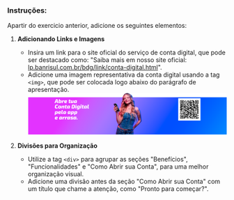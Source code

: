 ### **Instruções:**
Apartir do exercicio anterior, adicione os seguintes elementos:

1. **Adicionando Links e Imagens**
   - Insira um link para o site oficial do serviço de conta digital, que pode ser destacado como: "Saiba mais em nosso site oficial: [lp.banrisul.com.br/bdg/link/conta-digital.html](https://lp.banrisul.com.br/bdg/link/conta-digital.html)".
   - Adicione uma imagem representativa da conta digital usando a tag `<img>`, que pode ser colocada logo abaixo do parágrafo de apresentação. ![Conta Digital](bnnerqr_luisa_sonza.png)

2. **Divisões para Organização**
   - Utilize a tag `<div>` para agrupar as seções "Benefícios", "Funcionalidades" e "Como Abrir sua Conta", para uma melhor organização visual.
   - Adicione uma divisão antes da seção "Como Abrir sua Conta" com um título que chame a atenção, como "Pronto para começar?".
